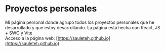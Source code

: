# Proyectos personales

Mi página personal donde agrupo todos los proyectos personales que he desarrollado y que estoy desarrollando.
La página está hecha con React, JS + SWC y Vite<br/>
Acceso a la página web: [https://sauleteh.github.io](https://sauleteh.github.io)
